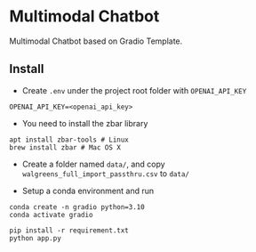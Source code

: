 # Multimodal Chatbot
Multimodal Chatbot based on Gradio Template.

## Install

* Create `.env` under the project root folder with `OPENAI_API_KEY`

```
OPENAI_API_KEY=<openai_api_key>
```

* You need to install the zbar library

```
apt install zbar-tools # Linux
brew install zbar # Mac OS X
```

* Create a folder named `data/`, and copy `walgreens_full_import_passthru.csv` to `data/`

* Setup a conda environment and run

```
conda create -n gradio python=3.10
conda activate gradio

pip install -r requirement.txt
python app.py
```

